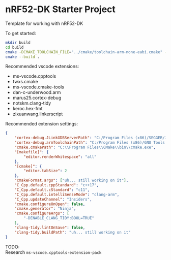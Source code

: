 # nRF52-DK Starter Project

Template for working with nRF52-DK

To get started:

```sh
mkdir build
cd build
cmake -DCMAKE_TOOLCHAIN_FILE="../cmake/toolchain-arm-none-eabi.cmake" -G Ninja ..
cmake --build .
```

Recommended vscode extensions:

* ms-vscode.cpptools
* twxs.cmake
* ms-vscode.cmake-tools
* dan-c-underwood.arm
* marus25.cortex-debug
* notskm.clang-tidy
* keroc.hex-fmt
* zixuanwang.linkerscript

Recommended extension settings:

```json
{
    "cortex-debug.JLinkGDBServerPath": "C:/Program Files (x86)/SEGGER/JLink/JLinkGDBServerCL.exe",
    "cortex-debug.armToolchainPath": "C:/Program Files (x86)/GNU Tools Arm Embedded/8 2019-q3-update/bin",
    "cmake.cmakePath": "C:\\Program Files\\CMake\\bin\\cmake.exe",
    "[makefile]": {
        "editor.renderWhitespace": "all"
    },
    "[cmake]": {
        "editor.tabSize": 2
    },
    "cmakeFormat.args": ["uh... still working on it"],
    "C_Cpp.default.cppStandard": "c++17",
    "C_Cpp.default.cStandard": "c11",
    "C_Cpp.default.intelliSenseMode": "clang-arm",
    "C_Cpp.updateChannel": "Insiders",
    "cmake.configureOnOpen": false,
    "cmake.generator": "Ninja",
    "cmake.configureArgs": [
        "-DENABLE_CLANG_TIDY:BOOL=TRUE"
    ],
    "clang-tidy.lintOnSave": false,
    "clang-tidy.buildPath": "uh... still working on it"
}
```

TODO:  
Research `ms-vscode.cpptools-extension-pack`
